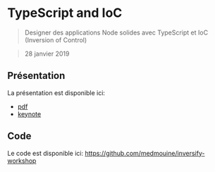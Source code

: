 # TypeScript and IoC

> Designer des applications Node solides avec TypeScript et IoC (Inversion of Control)

> 28 janvier 2019

## Présentation

La présentation est disponible ici:
- [pdf](./slides.pdf)
- [keynote](https://github.com/medmouine/inversify-workshop/blob/master/slides.key)

## Code

Le code est disponible ici: https://github.com/medmouine/inversify-workshop

